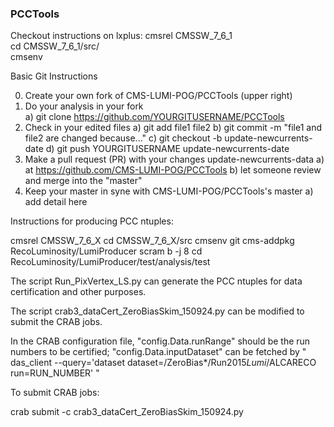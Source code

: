 ### PCCTools
Checkout instructions on lxplus:
cmsrel CMSSW_7_6_1  
cd CMSSW_7_6_1/src/  
cmsenv  


Basic Git Instructions

0. Create your own fork of CMS-LUMI-POG/PCCTools (upper right)
1. Do your analysis in your fork <br />
  a) git clone https://github.com/YOURGITUSERNAME/PCCTools
2. Check in your edited files
  a) git add file1 file2 
  b) git commit -m "file1 and file2 are changed because..."
  c) git checkout -b update-newcurrents-date
  d) git push YOURGITUSERNAME update-newcurrents-date
3. Make a pull request (PR) with your changes update-newcurrents-data 
  a) at https://github.com/CMS-LUMI-POG/PCCTools
  b) let someone review and merge into the "master"
4. Keep your master in syne with CMS-LUMI-POG/PCCTools's master
  a) add detail here


Instructions for producing PCC ntuples:

cmsrel CMSSW_7_6_X
cd CMSSW_7_6_X/src
cmsenv
git cms-addpkg RecoLuminosity/LumiProducer
scram b -j 8
cd RecoLuminosity/LumiProducer/test/analysis/test

The script Run_PixVertex_LS.py can generate the PCC ntuples for data certification and other purposes.

The script crab3_dataCert_ZeroBiasSkim_150924.py can be modified to submit the CRAB jobs.

In the CRAB configuration file, "config.Data.runRange" should be the run numbers to be certified; "config.Data.inputDataset" can be fetched by " das_client --query='dataset dataset=/ZeroBias*/Run2015*Lumi*/ALCARECO run=RUN_NUMBER' " 


To submit CRAB jobs:

crab submit -c crab3_dataCert_ZeroBiasSkim_150924.py
